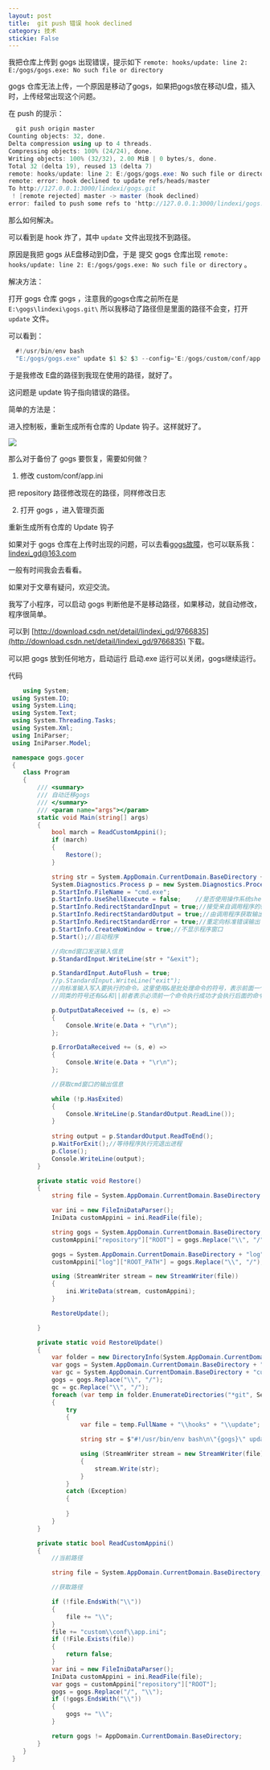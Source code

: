 ```yaml
---
layout: post
title:  git push 错误 hook declined  
category: 技术 
stickie: False
---
```


我把仓库上传到 gogs 出现错误，提示如下 `remote: hooks/update: line 2: E:/gogs/gogs.exe: No such file or directory`

gogs 仓库无法上传，一个原因是移动了gogs，如果把gogs放在移动U盘，插入时，上传经常出现这个问题。

<!--more-->

<div id="toc"></div>

在 push 的提示：


```csharp
  git push origin master
Counting objects: 32, done.
Delta compression using up to 4 threads.
Compressing objects: 100% (24/24), done.
Writing objects: 100% (32/32), 2.00 MiB | 0 bytes/s, done.
Total 32 (delta 19), reused 13 (delta 7)
remote: hooks/update: line 2: E:/gogs/gogs.exe: No such file or directory
remote: error: hook declined to update refs/heads/master
To http://127.0.0.1:3000/lindexi/gogs.git
 ! [remote rejected] master -> master (hook declined)
error: failed to push some refs to 'http://127.0.0.1:3000/lindexi/gogs.git'
```

那么如何解决。

可以看到是 hook 炸了，其中 `update` 文件出现找不到路径。

原因是我把 gogs 从E盘移动到D盘，于是 提交 gogs 仓库出现 `remote: hooks/update: line 2: E:/gogs/gogs.exe: No such file or directory` 。

解决方法：

打开 gogs 仓库 gogs ，注意我的gogs仓库之前所在是 `E:\gogs\lindexi\gogs.git\` 所以我移动了路径但是里面的路径不会变，打开 `update` 文件。

可以看到：


```csharp
  #!/usr/bin/env bash
  "E:/gogs/gogs.exe" update $1 $2 $3 --config='E:/gogs/custom/conf/app.ini'
```

于是我修改 E盘的路径到我现在使用的路径，就好了。

这问题是 update 钩子指向错误的路径。

简单的方法是：

进入控制板，重新生成所有仓库的 Update 钩子。这样就好了。

![](http://7xqpl8.com1.z0.glb.clouddn.com/4b3afb91-e4b6-4548-a7e0-ab239e814a372017211153253.jpg)

那么对于备份了 gogs 要恢复，需要如何做？

 1. 修改 custom/conf/app.ini 

 把 repository 路径修改现在的路径，同样修改日志

 2. 打开 gogs ，进入管理页面

 重新生成所有仓库的 Update 钩子

如果对于 gogs 仓库在上传时出现的问题，可以去看[gogs故障](https://gogs.io/docs/intro/troubleshooting)，也可以联系我：lindexi_gd@163.com

一般有时间我会去看看。

如果对于文章有疑问，欢迎交流。

我写了小程序，可以启动 gogs 判断他是不是移动路径，如果移动，就自动修改，程序很简单。

可以到 [http://download.csdn.net/detail/lindexi_gd/9766835](http://download.csdn.net/detail/lindexi_gd/9766835) 下载。

可以把 gogs 放到任何地方，启动运行 启动.exe 运行可以关闭，gogs继续运行。

代码


```csharp
    using System;
 using System.IO;
 using System.Linq;
 using System.Text;
 using System.Threading.Tasks;
 using System.Xml;
 using IniParser;
 using IniParser.Model;

 namespace gogs.gocer
 {
    class Program
    {
        /// <summary>
        /// 自动迁移gogs
        /// </summary>
        /// <param name="args"></param>
        static void Main(string[] args)
        {
            bool march = ReadCustomAppini();
            if (march)
            {
                Restore();
            }

            string str = System.AppDomain.CurrentDomain.BaseDirectory + "gogs.exe web";
            System.Diagnostics.Process p = new System.Diagnostics.Process();
            p.StartInfo.FileName = "cmd.exe";
            p.StartInfo.UseShellExecute = false;    //是否使用操作系统shell启动
            p.StartInfo.RedirectStandardInput = true;//接受来自调用程序的输入信息
            p.StartInfo.RedirectStandardOutput = true;//由调用程序获取输出信息
            p.StartInfo.RedirectStandardError = true;//重定向标准错误输出
            p.StartInfo.CreateNoWindow = true;//不显示程序窗口
            p.Start();//启动程序

            //向cmd窗口发送输入信息
            p.StandardInput.WriteLine(str + "&exit");

            p.StandardInput.AutoFlush = true;
            //p.StandardInput.WriteLine("exit");
            //向标准输入写入要执行的命令。这里使用&是批处理命令的符号，表示前面一个命令不管是否执行成功都执行后面(exit)命令，如果不执行exit命令，后面调用ReadToEnd()方法会假死
            //同类的符号还有&&和||前者表示必须前一个命令执行成功才会执行后面的命令，后者表示必须前一个命令执行失败才会执行后面的命令

            p.OutputDataReceived += (s, e) =>
            {
                Console.Write(e.Data + "\r\n");
            };

            p.ErrorDataReceived += (s, e) =>
            {
                Console.Write(e.Data + "\r\n");
            };

            //获取cmd窗口的输出信息

            while (!p.HasExited)
            {
                Console.WriteLine(p.StandardOutput.ReadLine());
            }
         
            string output = p.StandardOutput.ReadToEnd();
            p.WaitForExit();//等待程序执行完退出进程
            p.Close();
            Console.WriteLine(output);
        }

        private static void Restore()
        {
            string file = System.AppDomain.CurrentDomain.BaseDirectory + "custom\\conf\\app.ini";

            var ini = new FileIniDataParser();
            IniData customAppini = ini.ReadFile(file);

            string gogs = System.AppDomain.CurrentDomain.BaseDirectory;
            customAppini["repository"]["ROOT"] = gogs.Replace("\\", "/");

            gogs = System.AppDomain.CurrentDomain.BaseDirectory + "log";
            customAppini["log"]["ROOT_PATH"] = gogs.Replace("\\", "/");

            using (StreamWriter stream = new StreamWriter(file))
            {
                ini.WriteData(stream, customAppini);
            }

            RestoreUpdate();

        }

        private static void RestoreUpdate()
        {
            var folder = new DirectoryInfo(System.AppDomain.CurrentDomain.BaseDirectory);
            var gogs = System.AppDomain.CurrentDomain.BaseDirectory + "gogs.exe";
            var gc = System.AppDomain.CurrentDomain.BaseDirectory + "custom\\conf\\app.ini";
            gogs = gogs.Replace("\\", "/");
            gc = gc.Replace("\\", "/");
            foreach (var temp in folder.EnumerateDirectories("*git", SearchOption.AllDirectories))
            {
                try
                {
                    var file = temp.FullName + "\\hooks" + "\\update";

                    string str = $"#!/usr/bin/env bash\n\"{gogs}\" update $1 $2 $3 --config='{gc}'";

                    using (StreamWriter stream = new StreamWriter(file))
                    {
                        stream.Write(str);
                    }
                }
                catch (Exception)
                {
                    
                }
            }
        }

        private static bool ReadCustomAppini()
        {
            //当前路径

            string file = System.AppDomain.CurrentDomain.BaseDirectory;

            //获取路径

            if (!file.EndsWith("\\"))
            {
                file += "\\";
            }
            file += "custom\\conf\\app.ini";
            if (!File.Exists(file))
            {
                return false;
            }
            var ini = new FileIniDataParser();
            IniData customAppini = ini.ReadFile(file);
            var gogs = customAppini["repository"]["ROOT"];
            gogs = gogs.Replace("/", "\\");
            if (!gogs.EndsWith("\\"))
            {
                gogs += "\\";
            }

            return gogs != AppDomain.CurrentDomain.BaseDirectory;
        }
    }
 }

```


